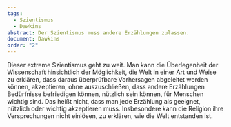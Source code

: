 ```yaml
---
tags:
  - Szientismus
  - Dawkins
abstract: Der Szientismus muss andere Erzählungen zulassen.
document: Dawkins
order: "2"
---
```



Dieser extreme Szientismus geht zu weit. Man kann die Überlegenheit der Wissenschaft hinsichtlich der Möglichkeit, die Welt in einer Art und Weise zu erklären, dass daraus überprüfbare Vorhersagen abgeleitet werden können, akzeptieren, ohne auszuschließen, dass andere Erzählungen Bedürfnisse befriedigen können, nützlich sein können, für Menschen wichtig sind. Das heißt nicht, dass man jede Erzählung als geeignet, nützlich oder wichtig akzeptieren muss. Insbesondere kann die Religion ihre Versprechungen nicht einlösen, zu erklären, wie die Welt entstanden ist.
